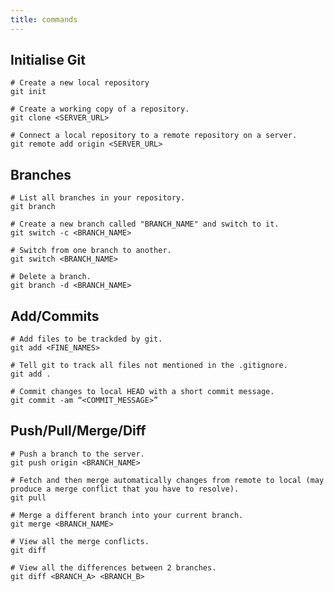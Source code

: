 ```yaml
---
title: commands
---
```


## Initialise Git

```console
# Create a new local repository
git init
```

```console
# Create a working copy of a repository.
git clone <SERVER_URL>
```

```console
# Connect a local repository to a remote repository on a server.
git remote add origin <SERVER_URL>
```

## Branches

```console
# List all branches in your repository.
git branch
```

```console
# Create a new branch called "BRANCH_NAME" and switch to it.
git switch -c <BRANCH_NAME>
```

```console
# Switch from one branch to another.
git switch <BRANCH_NAME>
```

```console
# Delete a branch.
git branch -d <BRANCH_NAME>
```

## Add/Commits

```console
# Add files to be trackded by git.
git add <FINE_NAMES>
```

```console
# Tell git to track all files not mentioned in the .gitignore.
git add .
```

```console
# Commit changes to local HEAD with a short commit message.
git commit -am “<COMMIT_MESSAGE>”
```

## Push/Pull/Merge/Diff

```console
# Push a branch to the server.
git push origin <BRANCH_NAME>
```

```console
# Fetch and then merge automatically changes from remote to local (may produce a merge conflict that you have to resolve).
git pull
```

```console
# Merge a different branch into your current branch.
git merge <BRANCH_NAME>
```

```console
# View all the merge conflicts.
git diff
```

```console
# View all the differences between 2 branches.
git diff <BRANCH_A> <BRANCH_B>
```
